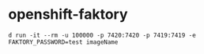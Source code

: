 # openshift-faktory

`d run -it --rm -u 100000 -p 7420:7420 -p 7419:7419 -e FAKTORY_PASSWORD=test imageName`
